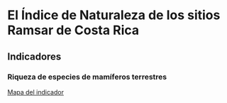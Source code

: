 # El Índice de Naturaleza de los sitios Ramsar de Costa Rica

## Indicadores

### Riqueza de especies de mamíferos terrestres
[Mapa del indicador](https://inhumedalescr.carto.com/builder/c0e33a3d-a42a-4e2f-a770-75742144dad8/embed)

